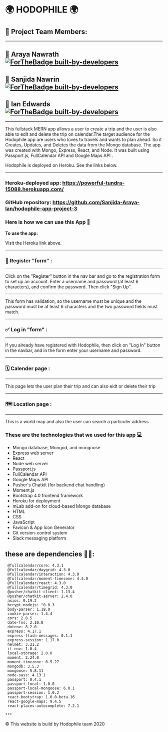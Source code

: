 # 🌍 HODOPHILE 🌍

## 👥 Project Team Members: 
---

## 🌹 Araya Nawrath  [![ForTheBadge built-by-developers](http://ForTheBadge.com/images/badges/built-by-developers.svg)](https://github.com/My-unicorn)
## 🌸 Sanjida Nawrin [![ForTheBadge built-by-developers](http://ForTheBadge.com/images/badges/built-by-developers.svg)](https://github.com/sn-1)
## 👔 Ian Edwards [![ForTheBadge built-by-developers](http://ForTheBadge.com/images/badges/built-by-developers.svg)](https://github.com/ianedwards-jpg)

____________
This fullstack MERN app allows a user to create a trip and the user is also able to edit and delete the trip on calendar.The target audience for the Hodophile app are users who loves to travels and wants to plan ahead.
So it Creates, Updates, and Deletes the data from the Mongo database. The app was created with Mongo, Express, React, and Node. It was built using Passport.js, FullCalendar API and  Google Maps API .

Hodophile is deployed on Heroku. See the links below.

- - - -
### Heroku-deployed app: https://powerful-tundra-15088.herokuapp.com/

### GitHub repository: https://github.com/Sanjida-Araya-Ian/hodophile-app-project-3


### Here is how we can use this App 💯 ###

<strong>To use the app:</strong> 

Visit the Heroku link above. 

- - - -
### 🛃 Register "form" :
- - - -
Click on the "Register" button in the nav bar and go to the registration form to set up an account. Enter a username and password (at least 6 characters), and confirm the password. Then click "Sign Up". 

- - - -

This form has validation, so the username must be unique and the password must be at least 6 characters and the two password fields must match.

- - - -
### ✅ Log in "form" :
- - - -

If you already have registered with Hodophile, then click on "Log In" button in the navbar, and in the form enter your username and password. 

- - - -
### 🗓 Calender page :
- - - -

This page lets the user plan their trip and can also eidt or delete their 
trip

- - - -
### 🗺 Location page :
- - - -

 This is a world map and also the user can search a particuler address .

 ### These are the technologies that we used for this app 💻 ###

* Mongo database, Mongod, and mongoose
* Express web server
* React
* Node web server
* Passport.js
* FullCalendar API
* Google Maps API
* Pusher's Chatkit (for backend chat handling)
* Moment.js
* Bootstrap 4.0 frontend framework
* Heroku for deployment
* mLab add-on for cloud-based Mongo database
* HTML
* CSS
* JavaScript
* Favicon & App Icon Generator
* Git version-control system
* Slack messaging platform

## these are dependencies 📱📲:

     @fullcalendar/core: 4.3.1
     @fullcalendar/daygrid: 4.3.0
     @fullcalendar/interaction: 4.3.0
     @fullcalendar/moment-timezone: 4.4.0
     @fullcalendar/react: 4.3.0
     @fullcalendar/timegrid: 4.3.0
     @pusher/chatkit-client: 1.13.4
     @pusher/chatkit-server: 2.4.0
     axios: 0.19.2
     bcrypt-nodejs: "0.0.3
     body-parser: 1.19.0
     cookie-parser: 1.4.4
     cors: 2.8.5
     date-fns: 2.10.0
     dotenv: 8.2.0
     express: 4.17.1
     express-flash-messages: 0.1.1
     express-session: 1.17.0
     helmet: 3.21.2
     if-env: 1.0.4
     local-storage: 2.0.0
     moment: 2.24.0
     moment-timezone: 0.5.27
     mongodb: 3.5.3
     mongoose: 5.8.11
     node-sass: 4.13.1
     passport: 0.4.1
     passport-local: 1.0.0
     passport-local-mongoose: 6.0.1
     passport-session: 1.0.2
     react-bootstrap: 1.0.0-beta.16
     react-google-maps: 9.4.5
     react-places-autocomplete: 7.2.1

    ***

© This website is build by Hodophile team 2020

